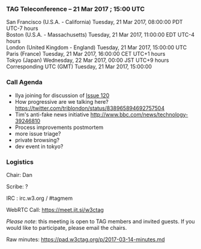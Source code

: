 ### TAG Teleconference – 21 Mar 2017 ; 15:00 UTC

San Francisco (U.S.A. - California)	Tuesday, 21 Mar 2017, 08:00:00	PDT	UTC-7 hours  
Boston (U.S.A. - Massachusetts)	Tuesday, 21 Mar 2017, 11:00:00	EDT	UTC-4 hours  
London (United Kingdom - England)	Tuesday, 21 Mar 2017, 15:00:00	UTC  
Paris (France)	Tuesday, 21 Mar 2017, 16:00:00	CET	UTC+1 hours  
Tokyo (Japan)	Wednesday, 22 Mar 2017, 00:00	JST	UTC+9 hours  
Corresponding UTC (GMT)	Tuesday, 21 Mar 2017, 15:00:00	 

### Call Agenda

* Ilya joining for discussion of [Issue 120](https://github.com/w3ctag/spec-reviews/issues/120)
* How progressive are we talking here? https://twitter.com/triblondon/status/838965894692757504
* Tim's anti-fake news initiative http://www.bbc.com/news/technology-39246810
* Process improvements postmortem
* more issue triage?
* private browsing?
* dev event in tokyo?

### Logistics

Chair: Dan

Scribe: ?

IRC : irc.w3.org / #tagmem

WebRTC Call: https://meet.jit.si/w3ctag

*Please note*: this meeting is open to TAG members and invited guests. If you would like to participate, please email the chairs.

Raw minutes: https://pad.w3ctag.org/p/2017-03-14-minutes.md
